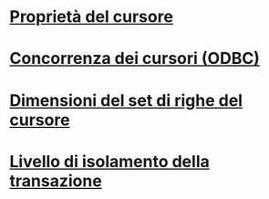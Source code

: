 # [Proprietà del cursore](cursor-properties.md)
# [Concorrenza dei cursori (ODBC)](cursor-concurrency-odbc.md)
# [Dimensioni del set di righe del cursore](cursor-rowset-size.md)
# [Livello di isolamento della transazione](cursor-transaction-isolation-level.md)
